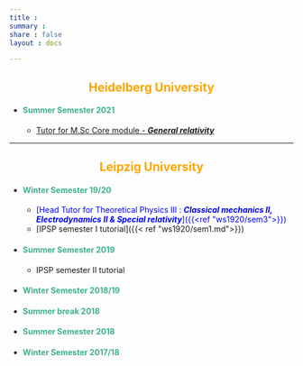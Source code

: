 ```yaml
---
title :  
summary :
share : false
layout : docs

---
```


## <span style="color:orange"> <center>**Heidelberg University**</center></span>

- #### <span style="color:#3db18b"> Summer Semester 2021 </span>
  - [Tutor for M.Sc Core module - ***General relativity***]({{<ref"heidelberg/ss21_gr">}})

<hr>

## <span style="color:orange"><center> **Leipzig University** </center></span>

- #### <span style="color:#3db18b"> Winter Semester 19/20 </span>
  - <span style="color:blue">[Head Tutor for Theoretical Physics III  :   ***Classical mechanics II, Electrodynamics II & Special relativity***]({{<ref "ws1920/sem3">}})</span>
  - [IPSP semester I tutorial]({{< ref "ws1920/sem1.md">}})
- #### <span style="color:#3db18b"> **Summer Semester 2019** </span>
  - IPSP semester II tutorial
- #### <span style="color:#3db18b"> **Winter Semester 2018/19** </span>
- #### <span style="color:#3db18b">Summer break 2018</span>
- #### <span style="color:#3db18b">Summer Semester 2018</span>
- #### <span style="color:#3db18b">Winter Semester 2017/18</span>


<!--[I'm an inline-style link with title](https://www.google.com "Google's Homepage")-->

